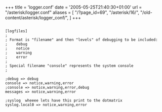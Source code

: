 +++
title = 'logger.conf'
date = '2005-05-25T21:40:30+01:00'
url = "/asterisk/logger.conf"
aliases = [
    "/?page_id=69",
    "/asterisk/16/",
    "/old-content/asterisk/logger_conf/",
]
+++
```

[logfiles]
;
; Format is "filename" and then "levels" of debugging to be included:
;    debug
;    notice
;    warning
;    error
;
; Special filename "console" represents the system console
;

;debug => debug
console => notice,warning,error
;console => notice,warning,error,debug
messages => notice,warning,error

;syslog  wheeee lets have this print to the dotmatrix
syslog.local0 => notice,warning,error
```